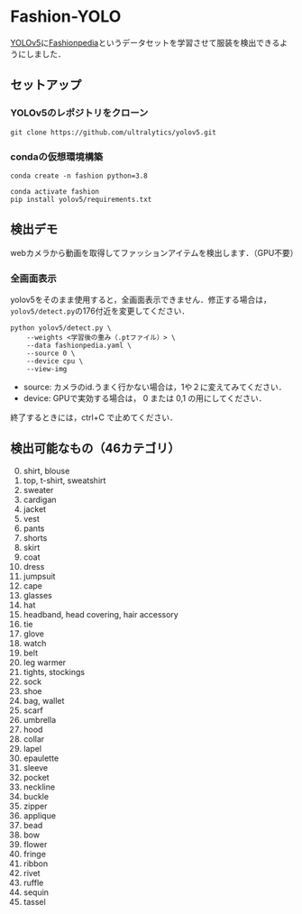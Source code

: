 # Fashion-YOLO
[YOLOv5](https://github.com/ultralytics/yolov5)に[Fashionpedia](https://fashionpedia.github.io/home/index.html)というデータセットを学習させて服装を検出できるようにしました．

## セットアップ
### YOLOv5のレポジトリをクローン
```
git clone https://github.com/ultralytics/yolov5.git
```
### condaの仮想環境構築
```
conda create -n fashion python=3.8
```
```
conda activate fashion
pip install yolov5/requirements.txt
```

## 検出デモ
webカメラから動画を取得してファッションアイテムを検出します．（GPU不要）
### 全画面表示
yolov5をそのまま使用すると，全画面表示できません．修正する場合は，`yolov5/detect.py`の176付近を変更してください．

```
python yolov5/detect.py \
    --weights <学習後の重み（.ptファイル）> \
    --data fashionpedia.yaml \
    --source 0 \
    --device cpu \
    --view-img
```
- source: カメラのid.うまく行かない場合は，1や２に変えてみてください．
- device: GPUで実効する場合は， 0 または 0,1 の用にしてください．

終了するときには，ctrl+C で止めてください．

## 検出可能なもの（46カテゴリ）
0. shirt, blouse
0. top, t-shirt, sweatshirt
0. sweater
0. cardigan
0. jacket
0. vest
0. pants
0. shorts
0. skirt
0. coat
0. dress
0. jumpsuit
0. cape
0. glasses
0. hat
0. headband, head covering, hair accessory
0. tie
0. glove
0. watch
0. belt
0. leg warmer
0. tights, stockings
0. sock
0. shoe
0. bag, wallet
0. scarf
0. umbrella
0. hood
0. collar
0. lapel
0. epaulette
0. sleeve
0. pocket
0. neckline
0. buckle
0. zipper
0. applique
0. bead
0. bow
0. flower
0. fringe
0. ribbon
0. rivet
0. ruffle
0. sequin
0. tassel
